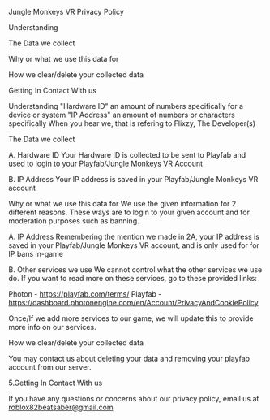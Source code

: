 Jungle Monkeys VR Privacy Policy

Understanding

The Data we collect

Why or what we use this data for

How we clear/delete your collected data

Getting In Contact With us

Understanding "Hardware ID" an amount of numbers specifically for a device or system "IP Address" an amount of numbers or characters specifically When you hear we, that is refering to Flixzy, The Developer(s)

The Data we collect

A. Hardware ID Your Hardware ID is collected to be sent to Playfab and used to login to your Playfab/Jungle Monkeys VR Account

B. IP Address Your IP address is saved in your Playfab/Jungle Monkeys VR account

Why or what we use this data for
We use the given information for 2 different reasons. These ways are to login to your given account and for moderation purposes such as banning.

A. IP Address Remembering the mention we made in 2A, your IP address is saved in your Playfab/Jungle Monkeys VR account, and is only used for for IP bans in-game

B. Other services we use We cannot control what the other services we use do. If you want to read more on these services, go to these provided links:

Photon - https://playfab.com/terms/ Playfab - https://dashboard.photonengine.com/en/Account/PrivacyAndCookiePolicy

Once/If we add more services to our game, we will update this to provide more info on our services.

How we clear/delete your collected data

You may contact us about deleting your data and removing your playfab account from our server.

5.Getting In Contact With us

If you have any questions or concerns about our privacy policy, email us at roblox82beatsaber@gmail.com
